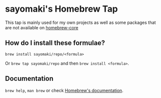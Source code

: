 # sayomaki's Homebrew Tap

This tap is mainly used for my own projects as well as some packages that are not available on [homebrew-core](https://github.com/homebrew/homebrew-core/)

## How do I install these formulae?

`brew install sayomaki/repo/<formula>`

Or `brew tap sayomaki/repo` and then `brew install <formula>`.

## Documentation

`brew help`, `man brew` or check [Homebrew's documentation](https://docs.brew.sh).
